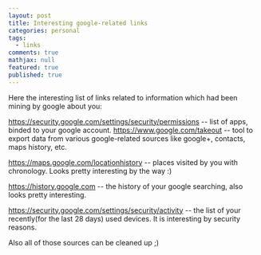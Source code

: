 ```yaml
---
layout: post
title: Interesting google-related links
categories: personal
tags: 
  - links
comments: true
mathjax: null
featured: true
published: true
---
```


Here the interesting list of links related to information which
had been mining by google about you:

<a href="https://security.google.com/settings/security/permissions">
https://security.google.com/settings/security/permissions</a> -- list of apps,
binded to your google account.

<a href="https://www.google.com/takeout">
https://www.google.com/takeout</a> -- tool to export data from various
google-related sources like google+, contacts, maps history, etc.

<a href="https://maps.google.com/locationhistory">https://maps.google.com/locationhistory</a> --
places visited by you with chronology. Looks pretty interesting by the way :)

<a href="https://history.google.com">https://history.google.com</a> --
the history of your google searching, also looks pretty interesting.

<a href="https://security.google.com/settings/security/activity">https://security.google.com/settings/security/activity</a> --
the list of your recently(for the last 28 days) used devices. It is interesting by
security reasons.

Also all of those sources can be cleaned up ;)
